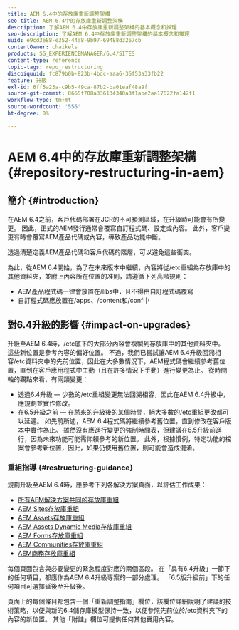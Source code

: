 ```yaml
---
title: AEM 6.4中的存放庫重新調整架構
seo-title: AEM 6.4中的存放庫重新調整架構
description: 了解AEM 6.4中存放庫重新調整架構的基本概念和推理
seo-description: 了解AEM 6.4中存放庫重新調整架構的基本概念和推理
uuid: e9cd3e88-e352-44a8-9b97-69488d3267cb
contentOwner: chaikels
products: SG_EXPERIENCEMANAGER/6.4/SITES
content-type: reference
topic-tags: repo_restructuring
discoiquuid: fc879b0b-823b-4bdc-aaa6-36f53a33fb22
feature: 升級
exl-id: 6ff5a23a-c9b5-49ca-87b2-ba01eaf48a9f
source-git-commit: 8665f708a336134340a3f1abe2aa17622fa142f1
workflow-type: tm+mt
source-wordcount: '556'
ht-degree: 0%

---
```


# AEM 6.4中的存放庫重新調整架構{#repository-restructuring-in-aem}

## 簡介 {#introduction}

在AEM 6.4之前，客戶代碼部署在JCR的不可預測區域，在升級時可能會有所變更。 因此，正式的AEM發行通常會覆寫自訂程式碼、設定或內容。 此外，客戶變更有時會覆寫AEM產品代碼或內容，導致產品功能中斷。

透過清楚定義AEM產品代碼和客戶代碼的階層，可以避免這些衝突。

為此，從AEM 6.4開始，為了在未來版本中繼續，內容將從/etc重組為存放庫中的其他資料夾，並附上內容所在位置的准則，請遵循下列高階規則：

* AEM產品程式碼一律會放置在/libs中，且不得由自訂程式碼覆寫
* 自訂程式碼應放置在/apps、/content和/conf中

## 對6.4升級的影響 {#impact-on-upgrades}

升級至AEM 6.4時，/etc底下的大部分內容會複製到存放庫中的其他資料夾中。 這些新位置是參考內容的偏好位置。 不過，我們已嘗試讓AEM 6.4升級回溯相容/etc資料夾中的先前位置，因此在大多數情況下，AEM程式碼會繼續參考舊位置，直到在客戶應用程式中主動（且在許多情況下手動）進行變更為止。 從時間軸的觀點來看，有兩類變更：

* 透過6.4升級 — 少數的/etc重組變更無法回溯相容，因此在AEM 6.4升級中，應規劃並實作修改。
* 在6.5升級之前 — 在將來的升級後的某個時間，絕大多數的/etc重組更改都可以延遲。 如先前所述，AEM 6.4程式碼將繼續參考舊位置，直到修改在客戶版本中實作為止。 雖然沒有應進行變更的強制時間表，但建議在6.5升級前進行，因為未來功能可能需仰賴參考的新位置。 此外，根據慣例，特定功能的檔案會參考新位置，因此，如果仍使用舊位置，則可能會造成混淆。

### 重組指導 {#restructuring-guidance}

規劃升級至AEM 6.4時，應參考下列各解決方案頁面，以評估工作成果：

* [所有AEM解決方案共同的存放庫重組](/help/sites-deploying/all-repository-restructuring-in-aem-6-4.md)
* [AEM Sites存放庫重組](/help/sites-deploying/sites-repository-restructuring-in-aem-6-4.md)
* [AEM Assets存放庫重組](https://experienceleague.adobe.com/docs/experience-manager-64/deploying/restructuring/repository-restructuring.html?lang=en)
* [AEM Assets Dynamic Media存放庫重組](/help/sites-deploying/dynamicmedia-repository-restructuring-in-aem-6-4.md)
* [AEM Forms存放庫重組](/help/sites-deploying/forms-repository-restructuring-in-aem-6-4.md)
* [AEM Communities存放庫重組](/help/sites-deploying/communities-repository-restructuring-in-aem-6-4.md)
* [AEM商務存放庫重組](/help/sites-deploying/ecommerce-repository-restructuring-in-aem-6-4.md)

每個頁面包含與必要變更的緊急程度對應的兩個區段。 在「具有6.4升級」一節下的任何項目，都應作為AEM 6.4升級專案的一部分處理。 「6.5版升級前」下的任何項目可選擇延後至升級後。

頁面上的每個條目都包含一個「重新調整指南」欄位，該欄位詳細說明了建議的技術策略，以便與新的6.4儲存庫模型保持一致，以便參照先前位於/etc資料夾下的內容的新位置。 其他「附註」欄位可提供任何其他實用內容。

